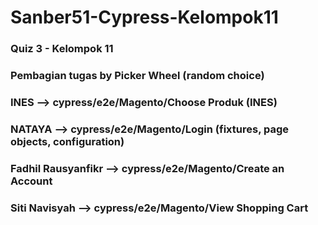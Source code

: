 # Sanber51-Cypress-Kelompok11
### Quiz 3 - Kelompok 11
### Pembagian tugas by Picker Wheel (random choice)
###
### INES --> cypress/e2e/Magento/Choose Produk (INES)
### NATAYA --> cypress/e2e/Magento/Login (fixtures, page objects, configuration)
### Fadhil Rausyanfikr --> cypress/e2e/Magento/Create an Account
### Siti Navisyah --> cypress/e2e/Magento/View Shopping Cart
